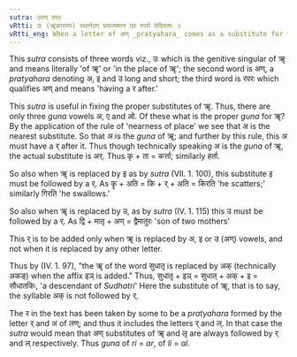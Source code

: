 ```yaml
---
sutra: उरण् रपरः
vRtti: उः (ॠकारस्य) स्थानेऽण् प्रसज्यमान एव रपरो वेदितव्यः ॥
vRtti_eng: When a letter of अण् _pratyahara_ comes as a substitute for ॠ it is always followed by a र.
---
```

This _sutra_ consists of three words viz., उः which is the genitive singular of ॠ and means literally 'of ॠ' or 'in the place of ॠ'; the second word is अण्, a _pratyahara_ denoting अ, इ and उ long and short; the third word is रपरः which qualifies अण् and means 'having a र after.'

This _sutra_ is useful in fixing the proper substitutes of ॠ. Thus, there are only three _guna_ vowels अ, ए and ओ. Of these what is the proper _guna_ for ॠ? By the application of the rule of 'nearness of place' we see that अ is the nearest substitute. So that अ is the _guna_ of ॠ; and further by this rule, this अ must have a र् after it. Thus though technically speaking अ is the _guna_ of ॠ, the actual substitute is अर्. Thus कृ + ता = कर्त्ता; similarly हर्ता.

So also when ॠ is replaced by इ as by _sutra_ (VII. 1. 100), this substitute इ must be followed by a र्. As कॄ + अति = कि + र् + अति = किरति 'he scatters;' similarly गिरति 'he swallows.'

So also when ॠ is replaced by उ, as by _sutra_ (IV. 1. 115) this उ must be followed by a र्. As द्वि + मातृ + अण् = द्वैमातुरः 'son of two mothers'

This र् is to be added only when ॠ is replaced by अ, इ or उ (अण्) vowels, and not when it is replaced by any other letter.

Thus by (IV. 1. 97), "the ॠ of the word सुधातृ is replaced by अक् (technically अकङ्) when the affix इञ् is added." Thus, सुधातृ + इञ् = सुधात् + अक् + इ = सौधातकिः, 'a descendant of _Sudhatri_' Here the substitute of ॠ, that is to say, the syllable अक् is not followed by र्.

The र in the text has been taken by some to be a _pratyahara_ formed by the letter र् and अ of लण्; and thus it includes the letters र् and ल्. In that case the _sutra_ would mean that अण् substitutes of ॠ and लृ are always followed by र् and ल् respectively. Thus _guna_ of _ri_ = _ar_, of _li_ = _al_.
